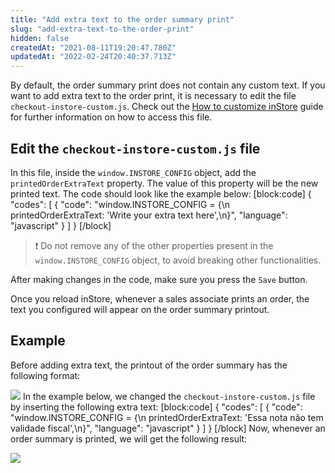 ```yaml
---
title: "Add extra text to the order summary print"
slug: "add-extra-text-to-the-order-print"
hidden: false
createdAt: "2021-08-11T19:20:47.780Z"
updatedAt: "2022-02-24T20:40:37.713Z"
---
```

By default, the order summary print does not contain any custom text. If you want to add extra text to the order print, it is necessary to edit the file `checkout-instore-custom.js`. Check out the [How to customize inStore](https://developers.vtex.com/vtex-rest-api/docs/how-to-customize-instore) guide for further information on how to access this file.

## Edit the `checkout-instore-custom.js` file

In this file, inside the `window.INSTORE_CONFIG` object, add the `printedOrderExtraText` property. The value of this property will be the new printed text. The code should look like the example below:
[block:code]
{
  "codes": [
    {
      "code": "window.INSTORE_CONFIG = {\n  printedOrderExtraText: 'Write your extra text here',\n}",
      "language": "javascript"
    }
  ]
}
[/block]

>❗ Do not remove any of the other properties present in the `window.INSTORE_CONFIG` object, to avoid breaking other functionalities.

After making changes in the code, make sure you press the `Save` button.

Once you reload inStore, whenever a sales associate prints an order, the text you configured will appear on the order summary printout.

## Example

Before adding extra text, the printout of the order summary has the following format:

![](https://raw.githubusercontent.com/vtexdocs/dev-portal-content/main/images/add-extra-text-to-the-order-print-0.png)
In the example below, we changed the `checkout-instore-custom.js` file by inserting the following extra text:
[block:code]
{
  "codes": [
    {
      "code": "window.INSTORE_CONFIG = {\n  printedOrderExtraText: 'Essa nota não tem validade fiscal',\n}",
      "language": "javascript"
    }
  ]
}
[/block]
Now, whenever an order summary is printed, we will get the following result:

![](https://raw.githubusercontent.com/vtexdocs/dev-portal-content/main/images/add-extra-text-to-the-order-print-1.png)

